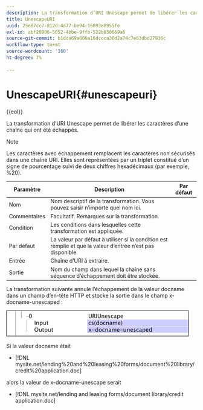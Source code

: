 ```yaml
---
description: La transformation d’URI Unescape permet de libérer les caractères d’une chaîne qui ont été échappés.
title: UnescapeURI
uuid: 25e87cc7-812d-4d77-be94-16093e8955fe
exl-id: abf20906-5052-4bbe-9ffb-522b850669a6
source-git-commit: b1dda69a606a16dccca30d2a74c7e63dbd27936c
workflow-type: tm+mt
source-wordcount: '160'
ht-degree: 7%

---
```


# UnescapeURI{#unescapeuri}

{{eol}}

La transformation d’URI Unescape permet de libérer les caractères d’une chaîne qui ont été échappés.

>[!NOTE]
>
>Les caractères avec échappement remplacent les caractères non sécurisés dans une chaîne URI. Elles sont représentées par un triplet constitué d’un signe de pourcentage suivi de deux chiffres hexadécimaux (par exemple, %20).

| Paramètre | Description | Par défaut |
|---|---|---|
| Nom | Nom descriptif de la transformation. Vous pouvez saisir n’importe quel nom ici. |  |
| Commentaires | Facultatif. Remarques sur la transformation. |  |
| Condition | Les conditions dans lesquelles cette transformation est appliquée. |  |
| Par défaut | La valeur par défaut à utiliser si la condition est remplie et que la valeur d’entrée n’est pas disponible. |  |
| Entrée | Chaîne d’URI à extraire. |  |
| Sortie | Nom du champ dans lequel la chaîne sans séquence d’échappement doit être stockée. |  |

La transformation suivante annule l’échappement de la valeur docname dans un champ d’en-tête HTTP et stocke la sortie dans le champ x-docname-unescaped :

![](assets/cfg_TransformationType_UnescapeURI.png)

Si la valeur docname était

* [!DNL mysite.net/lending%20and%20leasing%20forms/document%20library/credit%20application.doc]

alors la valeur de x-docname-unescape serait

* [!DNL mysite.net/lending and leasing forms/document library/credit application.doc]
